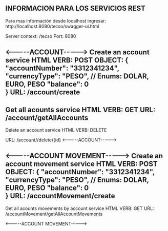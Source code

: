 INFORMACION PARA LOS SERVICIOS REST
-----------------------------------

Para mas información desde localhost ingresar: 
http://localhost:8080/tecso/swagger-ui.html

Server context: /tecso
Port: 8080

<-----ACCOUNT----->
Create an account service
HTML VERB: POST
OBJECT:
{
	"accountNumber": "3312341234",
	"currencyType": "PESO",   // Enums: DOLAR, EURO, PESO
	"balance": 0              
}
URL: /account/create
-------------------------------

Get all acounts service
HTML VERB: GET
URL: /account/getAllAccounts
-------------------------------

Delete an account service
HTML VERB: DELETE

URL: /account//delete/{id}
<-----ACCOUNT----->



<-----ACCOUNT MOVEMENT----->
Create an account movement service
HTML VERB: POST
OBJECT:
{
	"accountNumber": "3312341234",
	"currencyType": "PESO",   // Enums: DOLAR, EURO, PESO
	"balance": 0              
}
URL: /accountMovement/create
-------------------------------

Get all acounts movements by account service
HTML VERB: GET
URL: /accountMovement/getAllAccountMovements

<-----ACCOUNT MOVEMENT----->
